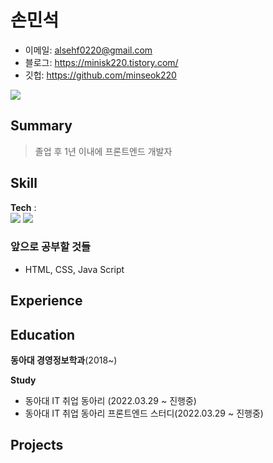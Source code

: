 # 손민석

- 이메일: alsehf0220@gmail.com
- 블로그: https://minisk220.tistory.com/
- 깃헙: https://github.com/minseok220

![](https://github.com/minseok220/minseok220/raw/main/github-metrics-serithemage.svg)


## Summary
> 졸업 후 1년 이내에 프론트엔드 개발자

## Skill


**Tech** :     
<img src="https://img.shields.io/badge/Python-3766AB?style=flat-square&logo=Python&logoColor=white"/></a>
<img src="https://img.shields.io/badge/Oracle-F80000?style=flat-square&logo=Oracle&logoColor=white"/></a>

### 앞으로 공부할 것들
- HTML, CSS, Java Script


## Experience



## Education  

**동아대 경영정보학과**(2018~)  

**Study**
- 동아대 IT 취업 동아리 (2022.03.29 ~ 진행중)
- 동아대 IT 취업 동아리 프론트엔드 스터디(2022.03.29 ~ 진행중)
  


## Projects
> 
 
